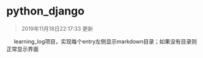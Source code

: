 # python_django
> 2019年11月18日22:17:33 更新
 
&nbsp; &nbsp; &nbsp;learning_log项目，实现每个entry左侧显示markdown目录；如果没有目录则正常显示界面